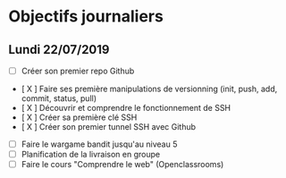 # Objectifs journaliers

## Lundi 22/07/2019


* [  ] Créer son premier repo Github
* [ X ] Faire ses première manipulations de versionning (init, push, add, commit, status, pull)
* [ X  ] Découvrir et comprendre le fonctionnement de SSH
* [ X ] Créer sa première clé SSH
* [ X  ] Créer son premier tunnel SSH avec Github
* [  ] Faire le wargame bandit jusqu'au niveau 5 
* [  ] Planification de la livraison en groupe
* [  ] Faire le cours "Comprendre le web" (Openclassrooms)
